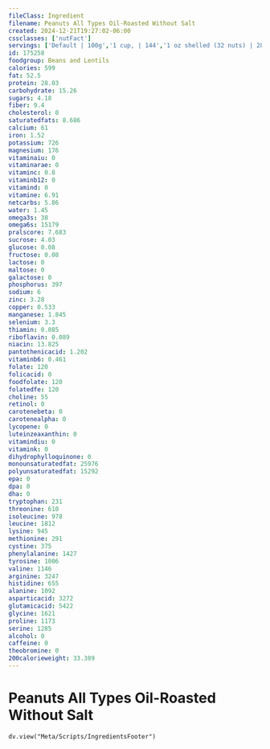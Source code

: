 ```yaml
---
fileClass: Ingredient
filename: Peanuts All Types Oil-Roasted Without Salt
created: 2024-12-21T19:27:02-06:00
cssclasses: ['nutFact']
servings: ['Default | 100g','1 cup, | 144','1 oz shelled (32 nuts) | 28.4']
id: 175258
foodgroup: Beans and Lentils
calories: 599
fat: 52.5
protein: 28.03
carbohydrate: 15.26
sugars: 4.18
fiber: 9.4
cholesterol: 0
saturatedfats: 8.686
calcium: 61
iron: 1.52
potassium: 726
magnesium: 176
vitaminaiu: 0
vitaminarae: 0
vitaminc: 0.8
vitaminb12: 0
vitamind: 0
vitamine: 6.91
netcarbs: 5.86
water: 1.45
omega3s: 38
omega6s: 15179
pralscore: 7.683
sucrose: 4.03
glucose: 0.08
fructose: 0.08
lactose: 0
maltose: 0
galactose: 0
phosphorus: 397
sodium: 6
zinc: 3.28
copper: 0.533
manganese: 1.845
selenium: 3.3
thiamin: 0.085
riboflavin: 0.089
niacin: 13.825
pantothenicacid: 1.202
vitaminb6: 0.461
folate: 120
folicacid: 0
foodfolate: 120
folatedfe: 120
choline: 55
retinol: 0
carotenebeta: 0
carotenealpha: 0
lycopene: 0
luteinzeaxanthin: 0
vitamindiu: 0
vitamink: 0
dihydrophylloquinone: 0
monounsaturatedfat: 25976
polyunsaturatedfat: 15292
epa: 0
dpa: 0
dha: 0
tryptophan: 231
threonine: 610
isoleucine: 978
leucine: 1812
lysine: 945
methionine: 291
cystine: 375
phenylalanine: 1427
tyrosine: 1006
valine: 1146
arginine: 3247
histidine: 655
alanine: 1092
asparticacid: 3272
glutamicacid: 5422
glycine: 1621
proline: 1173
serine: 1285
alcohol: 0
caffeine: 0
theobromine: 0
200calorieweight: 33.389
---
```


# Peanuts All Types Oil-Roasted Without Salt

```dataviewjs
dv.view("Meta/Scripts/IngredientsFooter")
```